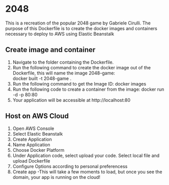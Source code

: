 
# 2048


This is a recreation of the popular 2048 game by Gabriele Cirulli. The purpose of this Dockerfile is to create the docker images and containers necessary to deploy to AWS using Elastic Beanstalk


## Create image and container
1. Navigate to the folder containing the Dockerfile. 
2. Run the following command to create the docker image out of the Dockerfile, this will name the image 2048-game:  
    docker built -t 2048-game .
3. Run the following command to get the Image ID:
    docker images 
4. Run the following code to create a container from the image:
    docker run -d -p 80:80 <imageid>
5. Your application will be accessible at http://localhost:80 

## Host on AWS Cloud 
1. Open AWS Console 
2. Select Elastic Beanstalk 
3. Create Application
4. Name Application
5. Choose Docker Platform 
6. Under Application code, select upload your code. Select local file and upload Dockerfile
7. Configure Options according to personal preferencess 
8. Create app
    -This will take a few moments to load, but once you see the domain, your app is running on the cloud! 





